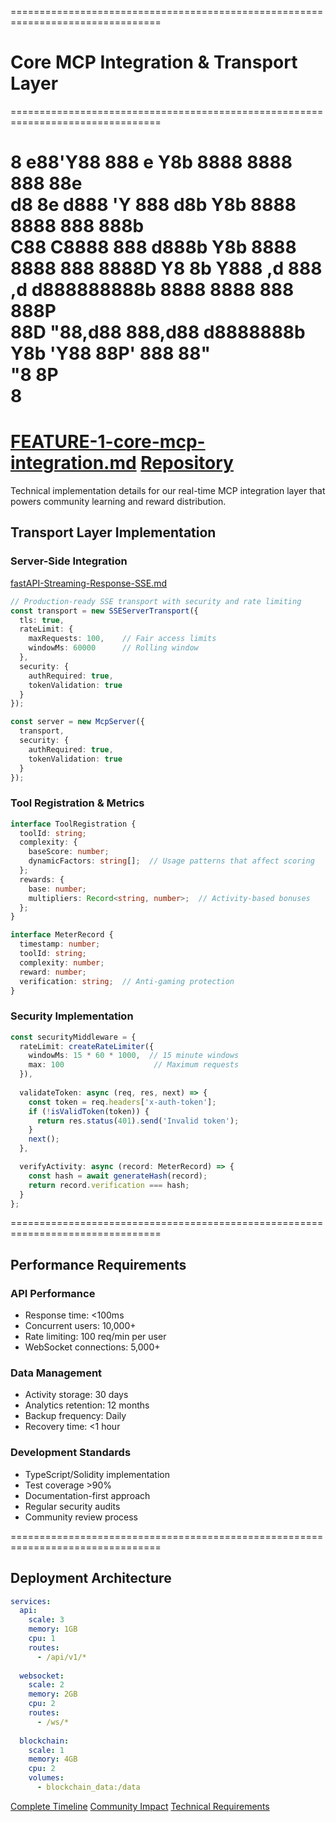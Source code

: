 ================================================================================
# Core MCP Integration & Transport Layer
================================================================================

   8      e88'Y88 888         e Y8b     8888 8888 888 88e   
 d8 8e   d888  'Y 888        d8b Y8b    8888 8888 888 888b  
C88     C8888     888       d888b Y8b   8888 8888 888 8888D 
 Y8 8b   Y888  ,d 888  ,d  d888888888b  8888 8888 888 888P  
    88D   "88,d88 888,d88 d8888888b Y8b 'Y88 88P' 888 88"   
 "8 8P                                                      
   8                                                        
================================================================================
[FEATURE-1-core-mcp-integration.md](/FEATURE-1-core-mcp-integration.md)
[Repository](https://github.com/seanivore/claud-coin/blob/main/docs/feature-build/FEATURE-1-core-mcp-integration.md)
================================================================================

Technical implementation details for our real-time MCP integration layer that powers community learning and reward distribution. 

## Transport Layer Implementation

### Server-Side Integration
[fastAPI-Streaming-Response-SSE.md](/fastAPI-Streaming-Response-SSE.md)

```typescript
// Production-ready SSE transport with security and rate limiting
const transport = new SSEServerTransport({
  tls: true,
  rateLimit: {
    maxRequests: 100,    // Fair access limits
    windowMs: 60000      // Rolling window
  },
  security: {
    authRequired: true,
    tokenValidation: true
  }
});

const server = new McpServer({
  transport,
  security: {
    authRequired: true,
    tokenValidation: true
  }
});
```

### Tool Registration & Metrics

```typescript
interface ToolRegistration {
  toolId: string;
  complexity: {
    baseScore: number;
    dynamicFactors: string[];  // Usage patterns that affect scoring
  };
  rewards: {
    base: number;
    multipliers: Record<string, number>;  // Activity-based bonuses
  };
}

interface MeterRecord {
  timestamp: number;
  toolId: string;
  complexity: number;
  reward: number;
  verification: string;  // Anti-gaming protection
}
```

### Security Implementation

```typescript
const securityMiddleware = {
  rateLimit: createRateLimiter({
    windowMs: 15 * 60 * 1000,  // 15 minute windows
    max: 100                    // Maximum requests
  }),
  
  validateToken: async (req, res, next) => {
    const token = req.headers['x-auth-token'];
    if (!isValidToken(token)) {
      return res.status(401).send('Invalid token');
    }
    next();
  },

  verifyActivity: async (record: MeterRecord) => {
    const hash = await generateHash(record);
    return record.verification === hash;
  }
};
```

================================================================================

## Performance Requirements

### API Performance

- Response time: <100ms
- Concurrent users: 10,000+
- Rate limiting: 100 req/min per user
- WebSocket connections: 5,000+

### Data Management

- Activity storage: 30 days
- Analytics retention: 12 months
- Backup frequency: Daily
- Recovery time: <1 hour

### Development Standards

- TypeScript/Solidity implementation
- Test coverage >90%
- Documentation-first approach
- Regular security audits
- Community review process

================================================================================

## Deployment Architecture

```yaml
services:
  api:
    scale: 3
    memory: 1GB
    cpu: 1
    routes:
      - /api/v1/*
    
  websocket:
    scale: 2
    memory: 2GB
    cpu: 2
    routes:
      - /ws/*
    
  blockchain:
    scale: 1
    memory: 4GB
    cpu: 2
    volumes:
      - blockchain_data:/data
```

[Complete Timeline](/FEATURE-5-development-roadmap.md)
[Community Impact](/FEATURE-4-community-management.md)
[Technical Requirements](/FEATURE-6-technical-requirements.md) 